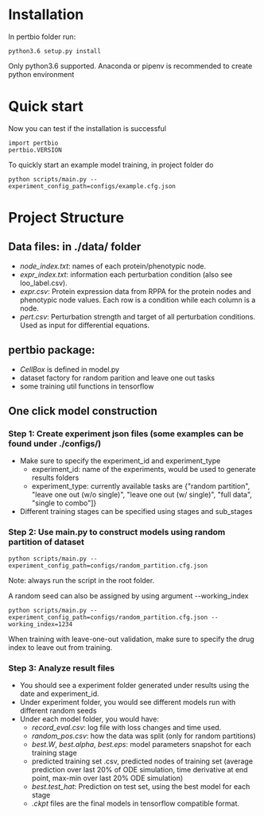 # Installation

In pertbio folder run:

```
python3.6 setup.py install
```

Only python3.6 supported. Anaconda or pipenv is recommended to create python environment

# Quick start
Now you can test if the installation is successful

```
import pertbio
pertbio.VERSION
```


To quickly start an example model training, in project folder do

```
python scripts/main.py --experiment_config_path=configs/example.cfg.json
```

# Project Structure

## Data files: in ./data/ folder
* _node_index.txt_: names of each protein/phenotypic node.
* _expr_index.txt_: information each perturbation condition (also see loo_label.csv).
* _expr.csv_: Protein expression data from RPPA for the protein nodes and phenotypic node values. Each row is a condition while each column is a node.
* _pert.csv_: Perturbation strength and target of all perturbation conditions. Used as input for differential equations.

## pertbio package:
* _CellBox_ is defined in model.py
* dataset factory for random parition and leave one out tasks
* some training util functions in tensorflow

## One click model construction

### __Step 1: Create experiment json files (some examples can be found under ./configs/)__
* Make sure to specify the experiment_id and experiment_type
	* experiment_id: name of the experiments, would be used to generate results folders
	* experiment_type: currently available tasks are {"random partition", "leave one out (w/o single)", "leave one out (w/ single)", "full data", "single to combo"]}
* Different training stages can be specified using stages and sub_stages

### __Step 2: Use main.py to construct models using random partition of dataset__

```
python scripts/main.py --experiment_config_path=configs/random_partition.cfg.json
```

Note: always run the script in the root folder.



A random seed can also be assigned by using argument --working_index

```
python scripts/main.py --experiment_config_path=configs/random_partition.cfg.json --working_index=1234
```


When training with leave-one-out validation, make sure to specify the drug index to leave out from training.


### __Step 3: Analyze result files__
* You should see a experiment folder generated under results using the date and experiment_id.
* Under experiment folder, you would see different models run with different random seeds
* Under each model folder, you would have:
	* _record_eval.csv_: log file with loss changes and time used.
	* _random_pos.csv_: how the data was split (only for random partitions)
	* _best.W_, _best.alpha_, _best.eps_: model parameters snapshot for each training stage
	* predicted training set .csv, predicted nodes of training set (average prediction over last 20% of ODE simulation, time derivative at end point, max-min over last 20% ODE simulation)
	* _best.test_hat_: Prediction on test set, using the best model for each stage
	* _.ckpt_ files are the final models in tensorflow compatible format.

